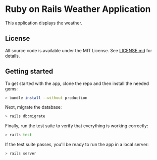 # Ruby on Rails Weather Application

This application displays the weather.

## License

All source code is available under the MIT License. See [LICENSE.md](LICENSE.md) for details.

## Getting started

To get started with the app, clone the repo and then install the needed gems:

```bash
> bundle install --without production
```

Next, migrate the database:

```bash
> rails db:migrate
```

Finally, run the test suite to verify that everything is working correctly:

```bash
> rails test
```

If the test suite passes, you'll be ready to run the app in a local server:

```bash
> rails server
```